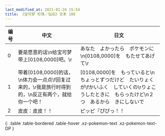 ```yaml
---
last_modified_at: 2021-01-24 15:54
title: 《宝可梦 珍珠／钻石》文本 106
---
```

| 编号 | 中文 | 日文 |
| ---- | ---- | ---- |
| 0 | 要是愿意的话\n给宝可梦带上[0108,0000]吧。\r | あなた　よかったら　ポケモンに\n[0108,0000]を　もたせてあげて\r |
| 1 | 带着[0108,0000]的话，\n体力会一点点\f回复过来的，\r我是旅行时得到的，\n反正有两个，就给你一个吧！ | [0108,0000]を　もっていると\nちょっとずつだけど　たいりょくが\fかいふく　していくの\rりょこうしたときに　もらったけど\n２つ　あるから　きにしないで |
| 2 | 皮皮：皮皮！！ | ピッピ『ぴぴっ！！ |
{: .table .table-bordered .table-hover .xz-pokemon-text .xz-pokemon-text-DP }